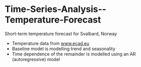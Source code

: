 # Time-Series-Analysis--Temperature-Forecast

Short-term temperature forecast for Svalbard, Norway

* Temperature data from www.ecad.eu
* Baseline model is modelling trend and seasonality
* Time dependence of the remainder is modelled using an AR (autoregressive) model
